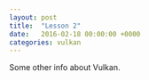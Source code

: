 ```yaml
---
layout: post
title:  "Lesson 2"
date:   2016-02-18 00:00:00 +0000
categories: vulkan
---
```

Some other info about Vulkan.